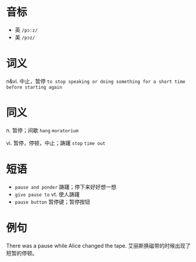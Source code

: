# 音标

- 英 `/pɔːz/`
- 美 `/pɔz/`

# 词义

n&vi. 中止，暂停
`to stop speaking or doing something for a short time before starting again`

# 同义

n. 暂停；间歇
`hang` `moratorium`

vi. 暂停，停顿，中止；踌躇
`stop` `time out`

# 短语

- `pause and ponder` 踌躇；停下来好好想一想
- `give pause to` vt. 使人踌躇
- `pause button` 暂停键；暂停按钮

# 例句

There was a pause while Alice changed the tape.
艾丽斯换磁带的时候出现了短暂的停顿。


